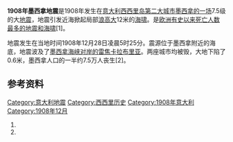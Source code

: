 **1908年墨西拿地震**是1908年发生在[意大利](../Page/意大利.md "wikilink")[西西里岛第二大城市](../Page/西西里岛.md "wikilink")[墨西拿的一场](../Page/墨西拿.md "wikilink")7.5级的大[地震](../Page/地震.md "wikilink")，地震引发近海掀起局部[浪高大](https://zh.wikipedia.org/wiki/浪 "wikilink")12米的[海啸](../Page/海啸.md "wikilink")。是[欧洲有史以来死亡人数最多的地震和海啸](../Page/欧洲.md "wikilink")\[1\]。

地震发生在当地时间1908年12月28日凌晨5时25分。震源位于墨西拿附近的海底，地震波及了[墨西拿海峡对岸的](../Page/墨西拿海峡.md "wikilink")[雷焦卡拉布里亚](../Page/雷焦卡拉布里亚.md "wikilink")。两座城市均被毁，大地下陷了0.6米，墨西拿人口的一半约7.5万人丧生\[2\]。

## 参考资料

[Category:意大利地震](https://zh.wikipedia.org/wiki/Category:意大利地震 "wikilink")
[Category:西西里历史](https://zh.wikipedia.org/wiki/Category:西西里历史 "wikilink")
[Category:1908年意大利](https://zh.wikipedia.org/wiki/Category:1908年意大利 "wikilink")
[Category:1908年12月](https://zh.wikipedia.org/wiki/Category:1908年12月 "wikilink")

1.
2.